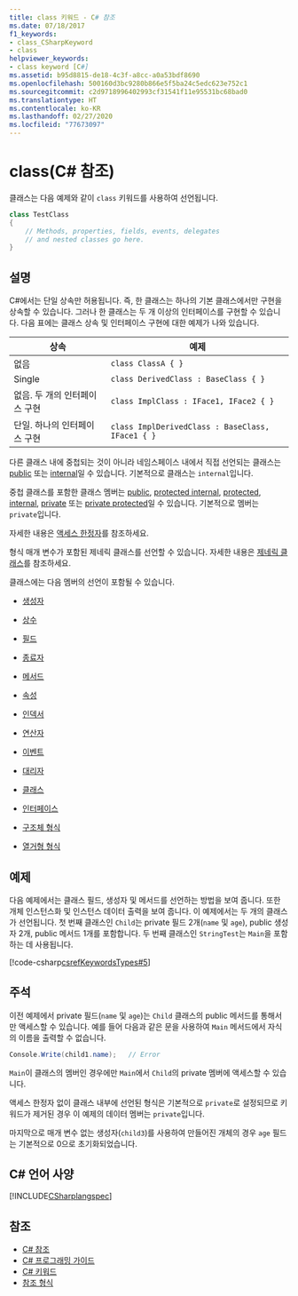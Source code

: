 ```yaml
---
title: class 키워드 - C# 참조
ms.date: 07/18/2017
f1_keywords:
- class_CSharpKeyword
- class
helpviewer_keywords:
- class keyword [C#]
ms.assetid: b95d8815-de18-4c3f-a8cc-a0a53bdf8690
ms.openlocfilehash: 500160d3bc9280b866e5f5ba24c5edc623e752c1
ms.sourcegitcommit: c2d9718996402993cf31541f11e95531bc68bad0
ms.translationtype: HT
ms.contentlocale: ko-KR
ms.lasthandoff: 02/27/2020
ms.locfileid: "77673097"
---
```

# <a name="class-c-reference"></a>class(C# 참조)

클래스는 다음 예제와 같이 `class` 키워드를 사용하여 선언됩니다.

```csharp
class TestClass
{
    // Methods, properties, fields, events, delegates
    // and nested classes go here.
}
```

## <a name="remarks"></a>설명

C#에서는 단일 상속만 허용됩니다. 즉, 한 클래스는 하나의 기본 클래스에서만 구현을 상속할 수 있습니다. 그러나 한 클래스는 두 개 이상의 인터페이스를 구현할 수 있습니다. 다음 표에는 클래스 상속 및 인터페이스 구현에 대한 예제가 나와 있습니다.

|상속|예제|
|-----------------|-------------|
|없음|`class ClassA { }`|
|Single|`class DerivedClass : BaseClass { }`|
|없음. 두 개의 인터페이스 구현|`class ImplClass : IFace1, IFace2 { }`|
|단일. 하나의 인터페이스 구현|`class ImplDerivedClass : BaseClass, IFace1 { }`|

다른 클래스 내에 중첩되는 것이 아니라 네임스페이스 내에서 직접 선언되는 클래스는 [public](./public.md) 또는 [internal](./internal.md)일 수 있습니다. 기본적으로 클래스는 `internal`입니다.

중첩 클래스를 포함한 클래스 멤버는 [public](public.md), [protected internal](protected-internal.md), [protected](protected.md), [internal](internal.md), [private](private.md) 또는 [private protected](private-protected.md)일 수 있습니다. 기본적으로 멤버는 `private`입니다.

자세한 내용은 [액세스 한정자](../../programming-guide/classes-and-structs/access-modifiers.md)를 참조하세요.

형식 매개 변수가 포함된 제네릭 클래스를 선언할 수 있습니다. 자세한 내용은 [제네릭 클래스](../../programming-guide/generics/generic-classes.md)를 참조하세요.

클래스에는 다음 멤버의 선언이 포함될 수 있습니다.

- [생성자](../../programming-guide/classes-and-structs/constructors.md)

- [상수](../../programming-guide/classes-and-structs/constants.md)

- [필드](../../programming-guide/classes-and-structs/fields.md)

- [종료자](../../programming-guide/classes-and-structs/destructors.md)

- [메서드](../../programming-guide/classes-and-structs/methods.md)

- [속성](../../programming-guide/classes-and-structs/properties.md)

- [인덱서](../../programming-guide/indexers/index.md)

- [연산자](../operators/index.md)

- [이벤트](../../programming-guide/events/index.md)

- [대리자](../../programming-guide/delegates/index.md)

- [클래스](../../programming-guide/classes-and-structs/classes.md)

- [인터페이스](../../programming-guide/interfaces/index.md)

- [구조체 형식](../builtin-types/struct.md)

- [열거형 형식](../builtin-types/enum.md)

## <a name="example"></a>예제

다음 예제에서는 클래스 필드, 생성자 및 메서드를 선언하는 방법을 보여 줍니다. 또한 개체 인스턴스화 및 인스턴스 데이터 출력을 보여 줍니다. 이 예제에서는 두 개의 클래스가 선언됩니다. 첫 번째 클래스인 `Child`는 private 필드 2개(`name` 및 `age`), public 생성자 2개, public 메서드 1개를 포함합니다. 두 번째 클래스인 `StringTest`는 `Main`을 포함하는 데 사용됩니다.

[!code-csharp[csrefKeywordsTypes#5](~/samples/snippets/csharp/VS_Snippets_VBCSharp/csrefKeywordsTypes/CS/keywordsTypes.cs#5)]

## <a name="comments"></a>주석

이전 예제에서 private 필드(`name` 및 `age`)는 `Child` 클래스의 public 메서드를 통해서만 액세스할 수 있습니다. 예를 들어 다음과 같은 문을 사용하여 `Main` 메서드에서 자식의 이름을 출력할 수 없습니다.

```csharp
Console.Write(child1.name);   // Error
```

`Main`이 클래스의 멤버인 경우에만 `Main`에서 `Child`의 private 멤버에 액세스할 수 있습니다.

액세스 한정자 없이 클래스 내부에 선언된 형식은 기본적으로 `private`로 설정되므로 키워드가 제거된 경우 이 예제의 데이터 멤버는 `private`입니다.

마지막으로 매개 변수 없는 생성자(`child3`)를 사용하여 만들어진 개체의 경우 `age` 필드는 기본적으로 0으로 초기화되었습니다.

## <a name="c-language-specification"></a>C# 언어 사양

[!INCLUDE[CSharplangspec](~/includes/csharplangspec-md.md)]

## <a name="see-also"></a>참조

- [C# 참조](../index.md)
- [C# 프로그래밍 가이드](../../programming-guide/index.md)
- [C# 키워드](./index.md)
- [참조 형식](./reference-types.md)
